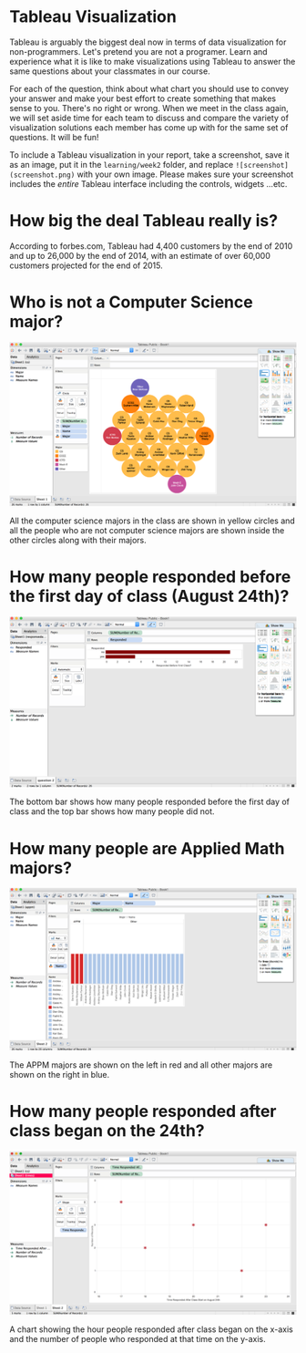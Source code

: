 # Tableau Visualization

Tableau is arguably the biggest deal now in terms of data visualization for non-programmers.
Let's pretend you are not a programer. Learn and experience what it is like to make
visualizations using Tableau to answer the same questions about your classmates in our course.

For each of the question, think about what chart you should use to convey your answer and
make your best effort to create something that makes sense to you. There's no right
or wrong. When we meet in the class again, we will set aside time for each team to discuss
and compare the variety of visualization solutions each member has come up with for the
same set of questions. It will be fun!

To include a Tableau visualization in your report, take a screenshot, save it as an image,
put it in the `learning/week2` folder, and replace `![screenshot](screenshot.png)`  with
your own image. Please makes sure your screenshot includes the _entire_ Tableau interface
including the controls, widgets ...etc.

# How big the deal Tableau really is?

According to forbes.com, Tableau had 4,400 customers by the end of 2010 and up to 26,000 by the end of 2014, with an estimate of over 60,000 customers projected for the end of 2015. 

# Who is not a Computer Science major?

![screenshot](csmajors.png)

All the computer science majors in the class are shown in yellow circles and all the people who are not computer science majors are shown inside the other circles along with their majors.

# How many people responded before the first day of class (August 24th)?

![screenshot](responses.png)

The bottom bar shows how many people responded before the first day of class and the top bar shows how many people did not.

# How many people are Applied Math majors?

![screenshot](appm.png)

The APPM majors are shown on the left in red and all other majors are shown on the right in blue.

# How many people responded after class began on the 24th?

![screenshot](times.png)

A chart showing the hour people responded after class began on the x-axis and the number of people who responded at that time on the y-axis.